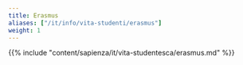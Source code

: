 ```yaml
---
title: Erasmus
aliases: ["/it/info/vita-studenti/erasmus"]
weight: 1
---
```


{{% include "content/sapienza/it/vita-studentesca/erasmus.md" %}}
